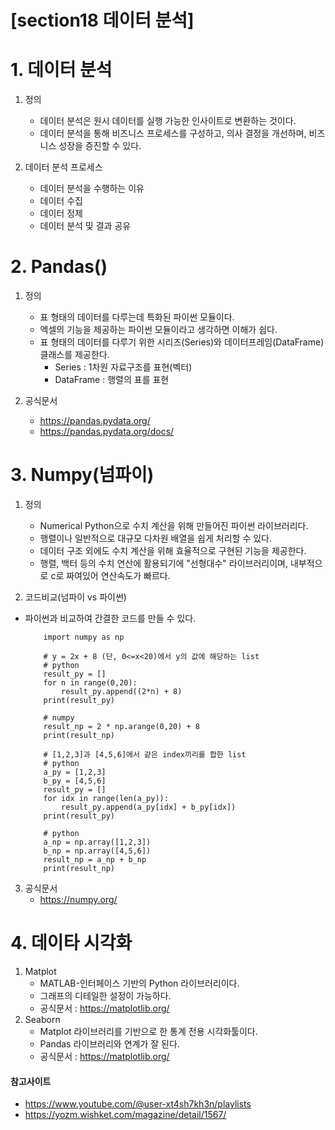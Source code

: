 # [section18 데이터 분석] 

# 1. 데이터 분석
1. 정의
	- 데이터 분석은 원시 데이터를 실행 가능한 인사이트로 변환하는 것이다.
	- 데이터 분석을 통해 비즈니스 프로세스를 구성하고, 의사 결정을 개선하며, 비즈니스 성장을 증진할 수 있다.

2. 데이터 분석 프로세스 
	- 데이터 분석을 수행하는 이유
	- 데이터 수집
	- 데이터 정제
	- 데이터 분석 및 결과 공유

# 2. Pandas()
1. 정의
	- 표 형태의 데이터를 다루는데 특화된 파이썬 모듈이다.
	- 엑셀의 기능을 제공하는 파이썬 모듈이라고 생각하면 이해가 쉽다.
	- 표 형태의 데이터를 다루기 위한 시리즈(Series)와 데이터프레임(DataFrame) 클래스를 제공한다.
		- Series : 1차원 자료구조를 표현(벡터)
		- DataFrame : 행렬의 표를 표현

2. 공식문서
	- https://pandas.pydata.org/
	- https://pandas.pydata.org/docs/


# 3. Numpy(넘파이)
1. 정의
	- Numerical Python으로 수치 계산을 위해 만들어진 파이썬 라이브러리다.
	- 행렬이나 일반적으로 대규모 다차원 배열을 쉽게 처리할 수 있다.
	- 데이터 구조 외에도 수치 계산을 위해 효율적으로 구현된 기능을 제공한다.
	- 행렬, 백터 등의 수치 연산에 활용되기에 "선형대수" 라이브러리이며, 내부적으로 c로 짜여있어 연산속도가 빠르다.

2. 코드비교(넘파이 vs 파이썬)
- 파이썬과 비교하여 간결한 코드를 만들 수 있다. 
	```
		import numpy as np

		# y = 2x + 8 (단, 0<=x<20)에서 y의 값에 해당하는 list
		# python
		result_py = []
		for n in range(0,20):
		    result_py.append((2*n) + 8)
		print(result_py)

		# numpy
		result_np = 2 * np.arange(0,20) + 8
		print(result_np)

		# [1,2,3]과 [4,5,6]에서 같은 index끼리를 합한 list
		# python
		a_py = [1,2,3]
		b_py = [4,5,6]
		result_py = []
		for idx in range(len(a_py)):
		    result_py.append(a_py[idx] + b_py[idx])
		print(result_py)

		# python
		a_np = np.array([1,2,3])
		b_np = np.array([4,5,6])
		result_np = a_np + b_np
		print(result_np)
	```

3. 공식문서
	- https://numpy.org/

# 4. 데이타 시각화
1. Matplot
	- MATLAB-인터페이스 기반의 Python 라이브러리이다.
	- 그래프의 디테일한 설정이 가능하다.
	- 공식문서 : https://matplotlib.org/
2. Seaborn
	- Matplot 라이브러리를 기반으로 한 통계 전용 시각화툴이다.
	- Pandas 라이브러리와 연계가 잘 된다.
	- 공식문서 : https://matplotlib.org/


#### 참고사이트
- https://www.youtube.com/@user-xt4sh7kh3n/playlists
- https://yozm.wishket.com/magazine/detail/1567/

